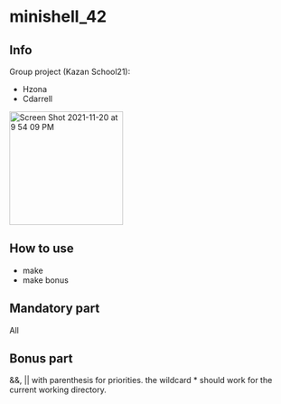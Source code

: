 # minishell_42

## Info
Group project (Kazan School21):
- Hzona 
- Cdarrell
<img width="201" alt="Screen Shot 2021-11-20 at 9 54 09 PM" src="https://user-images.githubusercontent.com/94758944/143722228-f01e02a5-4cd7-4e02-9a25-89d28be45629.png">

## How to use
- make
- make bonus

## Mandatory part
All

## Bonus part
&&, || with parenthesis for priorities.
the wildcard * should work for the current working directory.
